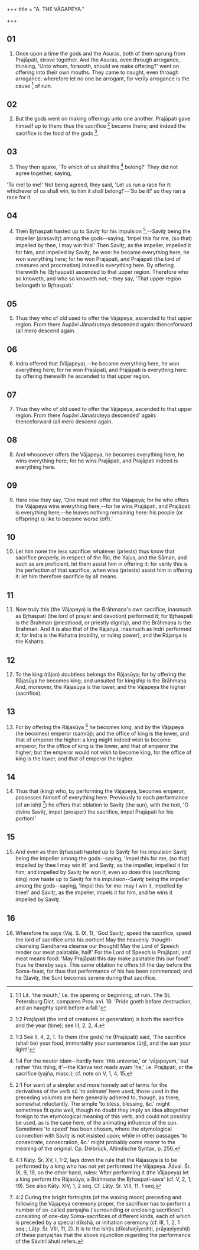 +++
title = "A. THE VÂGAPEYA."

+++


## 01
1. Once upon a time the gods and the Asuras, both of them sprung from Prajāpati, strove together. And the Asuras, even through arrogance, thinking, 'Unto whom, forsooth, should we make offering?' went on offering into their own mouths. They came to naught, even through arrogance: wherefore let no one be arrogant, for verily arrogance is the cause [^egg_28] of ruin.

[^egg_28]: 1:1 Lit. 'the mouth,' i.e. the opening or beginning, of ruin. The St. Petersburg Dict. compares Prov. xvi. 18: 'Pride goeth before destruction, and an haughty spirit before a fall.'

## 02
2. But the gods went on making offerings unto one another. Prajāpati gave himself up to them: thus the sacrifice [^egg_29] became theirs; and indeed the sacrifice is the food of the gods [^egg_30].

[^egg_29]: 1:2 Prajāpati (the lord of creatures or generation) is both the sacrifice and the year (time); see III, 2, 2, 4.

[^egg_30]: 1:3 See II, 4, 2, 1. To them (the gods) he (Prajāpati) said, 'The sacrifice (shall be) your food, immortality your sustenance (ūrj), and the sun your light!'

## 03
3. They then spake, 'To which of us shall this [^egg_31] belong?' They did not agree together, saying,

[^egg_31]: 1:4 For the neuter idam--hardly here 'this universe,' or 'vājapeyam,'  but rather 'this thing, it'--the Kāṇva text reads ayam 'he,' i.e. Prajāpati, or the sacrifice (yajña, masc.); cf. note on V, 1, 4, 15.

 'To me! to me!' Not being agreed, they said, 'Let us run a race for it: whichever of us shall win, to him it shall belong!'--'So be it!' so they ran a race for it.

## 04
4. Then Br̥haspati hasted up to Savitr̥ for his impulsion [^egg_32],--Savitr̥ being the impeller (prasavitr̥) among the gods--saying, 'Impel this for me, (so that) impelled by thee, I may win this!' Then Savitr̥, as the impeller, impelled it for him, and impelled by Savitr̥, he won: he became everything here, he won everything here; for he won Prajāpati, and Prajāpati (the lord of creatures and procreation) indeed is everything here. By offering therewith he (Br̥haspati) ascended to that upper region. Therefore who so knoweth, and who so knoweth not,--they say, 'That upper region belongeth to Br̥haspati.'

[^egg_32]: 2:1 For want of a simpler and more homely set of terms for the derivatives of the verb sū 'to animate' here used, those used in the preceding volumes are here generally adhered to, though, as there, somewhat reluctantly. The simple 'to bless, blessing, &c.' might sometimes fit quite well, though no doubt they imply an idea altogether foreign to the etymological meaning of this verb, and could not possibly be used, as is the case here, of the animating influence of the sun. Sometimes 'to speed' has been chosen, where the etymological connection with Savitr̥ is not insisted upon; while in other passages 'to consecrate, consecration, &c.' might probably come nearer to the meaning of the original. Cp. Delbrück, Altindische Syntax, p. 256.

## 05
5. Thus they who of old used to offer the Vājapeya, ascended to that upper region. From there Aupāvi Jānaśruteya descended again: thenceforward (all men) descend again.

## 06
6. Indra offered that (Vājapeya),--he became everything here, he won everything here; for he won Prajāpati, and Prajāpati  is everything here: by offering therewith he ascended to that upper region.

## 07
7. Thus they who of old used to offer the Vājapeya, ascended to that upper region. From there Aupāvi Jānaśruteya descended' again: thenceforward (all men) descend again.

## 08
8. And whosoever offers the Vājapeya, he becomes everything here, he wins everything here; for he wins Prajāpati, and Prajāpati indeed is everything here.

## 09
9. Here now they say, 'One must not offer the Vājapeya; for he who offers the Vājapeya wins everything here,--for he wins Prajāpati, and Prajāpati is everything here,--he leaves nothing remaining here: his people (or offspring) is like to become worse (off).'

## 10
10. Let him none the less sacrifice: whatever (priests) thus know that sacrifice properly, in respect of the Ric, the Yajus, and the Sāman, and such as are proficient, let them assist him in offering it; for verily this is the perfection of that sacrifice, when wise (priests) assist him in offering it: let him therefore sacrifice by all means.

## 11
11. Now truly this (the Vājapeya) is the Brāhmaṇa's own sacrifice, inasmuch as Br̥haspati (the lord of prayer and devotion) performed it; for Br̥haspati is the Brahman (priesthood, or priestly dignity), and the Brāhmaṇa is the Brahman. And it is also that of the Rājanya, inasmuch as Indri performed it; for Indra is the Kshatra (nobility, or ruling power), and the Rājanya is the Kshatra.

## 12
12. To the king (rājan) doubtless belongs the Rājasūya; for by offering the Rājasūya he becomes king; and unsuited for kingship is the Brāhmaṇa. And, moreover, the Rājasūya is the lower, and the Vājapeya the higher (sacrifice).

## 13
13. For by offering the Rājasūya [^egg_33] he becomes king, and by the Vājapeya (he becomes) emperor (samrāj); and the office of king is the lower, and that of emperor the higher: a king might indeed wish to become emperor, for the office of king is the lower, and that of emperor the higher; but the emperor would not wish to become king, for the office of king is the lower, and that of emperor the higher.

[^egg_33]: 4:1 Kāty. Śr. XV, I, 1-2, lays down the rule that the Rājasūya is to be performed by a king who has not yet performed the Vājapeya. Āśval. Śr. IX, 9, 19, on the other hand, rules: 'After performing it (the Vājapeya) let a king perform the Rājasūya, a Brāhmaṇa the Br̥haspati-sava' (cf. V, 2, 1, 19). See also Kāty. XIV, 1, 2 seq. Cf. Lāṭy. Śr. VIII, 11, 1 seq.

## 14
14. Thus that (king) who, by performing the Vājapeya, becomes emperor, possesses himself of everything here. Previously to each performance (of an ishṭi [^egg_34]) he offers that oblation to Savitr̥ (the sun), with the text, 'O divine Savitr̥, impel (prosper) the sacrifice, impel Prajāpati for his portion!'

[^egg_34]: 4:2 During the bright fortnights (of the waxing moon) preceding and following the Vājapeya ceremony proper, the sacrificer has to perform a number of so-called pariyajña ('surrounding or enclosing sacrifices') consisting of one-day Soma-sacrifices of different kinds, each of which is preceded by a special dīkshā, or initiation ceremony (cf. III, 1, 2, 1 seq.; Lāṭy. Śr. VIII, 11, 2). It is to the ishṭis (dīkshaṇīyeshṭi, prāyaṇīyeshṭi) of these pariyajñas that the above injunction regarding the performance of the Sāvitrī āhuti refers.

## 15
15. And even as then Br̥haspati hasted up to Savitr̥ for his impulsion Savitr̥ being the impeller among the gods--saying, 'Impel this for me, (so that) impelled by thee I may win it!' and Savitr̥, as the impeller, impelled it for him; and impelled by Savitr̥ he won it; even so does this (sacrificing king) now haste up to Savitr̥ for his impulsion--Savitr̥ being the impeller among the gods--saying, 'Impel this for me: may I win it, impelled by thee!' and Savitr̥, as the impeller, impels it for him, and he wins it impelled by Savitr̥.

## 16
16. Wherefore he says (Vāj. S. IX, 1), 'God Savitr̥, speed the sacrifice, speed the lord of sacrifice unto his portion! May the heavenly. thought-cleansing Gandharva cleanse our thought! May the Lord of Speech render our meat palatable, hail!' For the Lord of Speech is Prajāpati, and meat means food: 'May Prajāpati this day make palatable this our food!' thus he thereby says. This same oblation he offers till the day before the Soma-feast, for thus that performance of his has been commenced; and he (Savitr̥, the Sun) becomes serene during that sacrifice.

